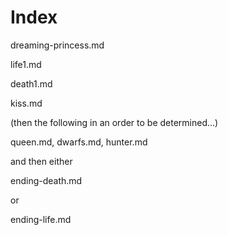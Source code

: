 # Index 

dreaming-princess.md  

life1.md

death1.md

kiss.md

(then the following in an order to be determined...)

queen.md, dwarfs.md, hunter.md

and then either

ending-death.md

or 

ending-life.md